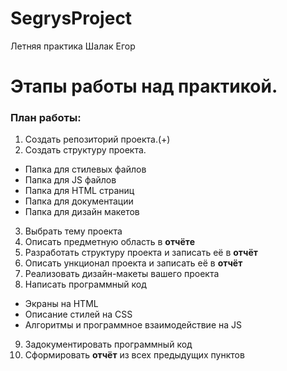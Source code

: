 # SegrysProject
Летняя практика Шалак Егор
# Этапы работы над практикой.
### План работы:

1. Создать репозиторий проекта.(+)
2. Создать структуру проекта.
  * Папка для стилевых файлов
  * Папка для JS файлов
  * Папка для HTML страниц
  * Папка для документации
  * Папка для дизайн макетов
3. Выбрать тему проекта
4. Описать предметную область в **отчёте**
5. Разработать структуру проекта и записать её в **отчёт**
6. Описать ункционал проекта и записать её в **отчёт**
7. Реализовать дизайн-макеты вашего проекта
8. Написать программный код
 * Экраны на HTML
 * Описание стилей на CSS
 * Алгоритмы и программное взаимодействие на JS 
9. Задокументировать программный код
10. Сформировать **отчёт** из всех предыдущих пунктов
